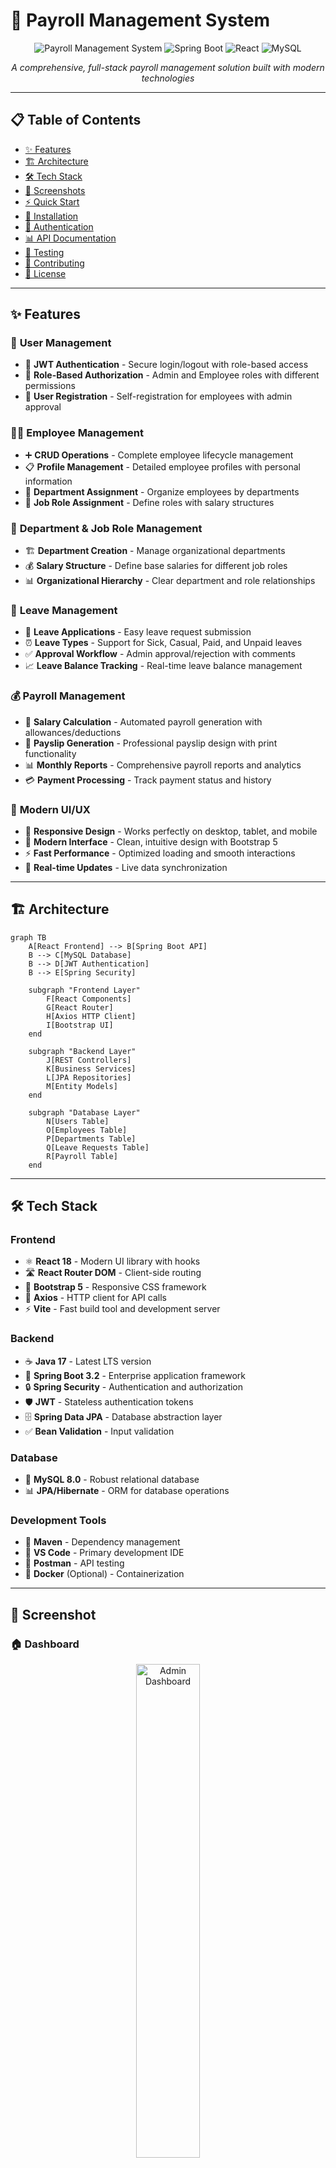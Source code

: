 # 💼 Payroll Management System

<div align="center">
  
![Payroll Management System](https://img.shields.io/badge/Payroll-Management%20System-blue?style=for-the-badge)
![Spring Boot](https://img.shields.io/badge/Spring%20Boot-3.2.0-brightgreen?style=for-the-badge&logo=springboot)
![React](https://img.shields.io/badge/React-18.2.0-61dafb?style=for-the-badge&logo=react)
![MySQL](https://img.shields.io/badge/MySQL-8.0-orange?style=for-the-badge&logo=mysql)

*A comprehensive, full-stack payroll management solution built with modern technologies*


</div>

---

## 📋 Table of Contents

- [✨ Features](#-features)
- [🏗️ Architecture](#️-architecture)
- [🛠️ Tech Stack](#️-tech-stack)
- [📱 Screenshots](#-screenshots)
- [⚡ Quick Start](#-quick-start)
- [🔧 Installation](#-installation)
- [🔐 Authentication](#-authentication)
- [📊 API Documentation](#-api-documentation)
- [🧪 Testing](#-testing)
- [🤝 Contributing](#-contributing)
- [📄 License](#-license)

---

## ✨ Features

### 👤 **User Management**
- 🔐 **JWT Authentication** - Secure login/logout with role-based access
- 👥 **Role-Based Authorization** - Admin and Employee roles with different permissions
- 📝 **User Registration** - Self-registration for employees with admin approval

### 👨‍💼 **Employee Management**
- ➕ **CRUD Operations** - Complete employee lifecycle management
- 📋 **Profile Management** - Detailed employee profiles with personal information
- 🏢 **Department Assignment** - Organize employees by departments
- 💼 **Job Role Assignment** - Define roles with salary structures

### 🏢 **Department & Job Role Management**
- 🏗️ **Department Creation** - Manage organizational departments
- 💰 **Salary Structure** - Define base salaries for different job roles
- 📊 **Organizational Hierarchy** - Clear department and role relationships

### 📅 **Leave Management**
- 📝 **Leave Applications** - Easy leave request submission
- ⏰ **Leave Types** - Support for Sick, Casual, Paid, and Unpaid leaves
- ✅ **Approval Workflow** - Admin approval/rejection with comments
- 📈 **Leave Balance Tracking** - Real-time leave balance management

### 💰 **Payroll Management**
- 🧮 **Salary Calculation** - Automated payroll generation with allowances/deductions
- 📄 **Payslip Generation** - Professional payslip design with print functionality
- 📊 **Monthly Reports** - Comprehensive payroll reports and analytics
- 💳 **Payment Processing** - Track payment status and history

### 📱 **Modern UI/UX**
- 🎨 **Responsive Design** - Works perfectly on desktop, tablet, and mobile
- 🌟 **Modern Interface** - Clean, intuitive design with Bootstrap 5
- ⚡ **Fast Performance** - Optimized loading and smooth interactions
- 🔄 **Real-time Updates** - Live data synchronization

---

## 🏗️ Architecture

```mermaid
graph TB
    A[React Frontend] --> B[Spring Boot API]
    B --> C[MySQL Database]
    B --> D[JWT Authentication]
    B --> E[Spring Security]
    
    subgraph "Frontend Layer"
        F[React Components]
        G[React Router]
        H[Axios HTTP Client]
        I[Bootstrap UI]
    end
    
    subgraph "Backend Layer"
        J[REST Controllers]
        K[Business Services]
        L[JPA Repositories]
        M[Entity Models]
    end
    
    subgraph "Database Layer"
        N[Users Table]
        O[Employees Table]
        P[Departments Table]
        Q[Leave Requests Table]
        R[Payroll Table]
    end
```

---

## 🛠️ Tech Stack

### **Frontend**
- ⚛️ **React 18** - Modern UI library with hooks
- 🛣️ **React Router DOM** - Client-side routing
- 🎨 **Bootstrap 5** - Responsive CSS framework
- 🎯 **Axios** - HTTP client for API calls
- ⚡ **Vite** - Fast build tool and development server

### **Backend**
- ☕ **Java 17** - Latest LTS version
- 🍃 **Spring Boot 3.2** - Enterprise application framework
- 🔒 **Spring Security** - Authentication and authorization
- 🛡️ **JWT** - Stateless authentication tokens
- 🗄️ **Spring Data JPA** - Database abstraction layer
- ✅ **Bean Validation** - Input validation

### **Database**
- 🐬 **MySQL 8.0** - Robust relational database
- 📊 **JPA/Hibernate** - ORM for database operations

### **Development Tools**
- 🔧 **Maven** - Dependency management
- 📝 **VS Code** - Primary development IDE
- 🧪 **Postman** - API testing
- 🐳 **Docker** (Optional) - Containerization

---

## 📱 Screenshot

### 🏠 Dashboard
<div align="center">
  <img src="https://github.com/Sanjith7760/PayrollManagementSystem_Capestone_FullStackProject/blob/master/Screenshot%202025-09-02%20231157.png" alt="Admin Dashboard" width="45%">
</div>

---



## 🔧 Installation

### **Prerequisites**
- ☕ Java 17 or higher
- 📦 Node.js 20.17.0 or higher
- 📊 MySQL 8.0 or higher
- 🔧 Maven 3.9 or higher

### **Backend Setup**

1. **Configure Database**
```properties
# application.properties
spring.datasource.url=jdbc:mysql://localhost:3306/payroll_management_system
spring.datasource.username=root
spring.datasource.password=your_password
```

2. **Run Backend**
```bash
Method 1: Using STS Interface 
Open your project in STS

File → Import → Existing Maven Projects → Select your PayrollManagementSystem folder

Right-click on your project in Package Explorer

Select "Run As" → "Spring Boot App"
```

### **Frontend Setup**

1. **Install Dependencies**
```bash
cd payroll-frontend
npm install
```

2. **Configure API URL**
```javascript
// src/services/api.js
const API_BASE_URL = 'http://localhost:8080/api/v1'
```

3. **Start Development Server**
```bash
npm run dev
```

---

## 🔐 Authentication

### **Default Credentials**

| Role | Username | Password | Access Level |
|------|----------|----------|--------------|
| 👑 Admin | `admin` | `password` | Full system access |
| 👤 Employee | `employee` | `password` | Limited access |

### **JWT Token Flow**
1. User login with credentials
2. Server validates and returns JWT token
3. Token stored in localStorage
4. Token sent in Authorization header for subsequent requests
5. Automatic token refresh on expiration

---

## 📊 API Documentation

### **Authentication Endpoints**
```http
POST /api/v1/auth/login
GET  /api/v1/auth/me
POST /api/v1/auth/register
POST /api/v1/auth/refresh
POST /api/v1/auth/register/admin
GET  /api/v1/auth/welcome-message
```

### **Employee Management**
```http
GET    /api/v1/employees
POST   /api/v1/employees
GET    /api/v1/employees/{id}
PUT    /api/v1/employees/{id}
DELETE /api/v1/employees/{id}
GET    /api/v1/employees/user/{userId}
```

### **Leave Management**
```http
GET   /api/v1/leaves
POST  /api/v1/leaves
GET   /api/v1/leaves/{id}
DELETE /api/v1/leaves/{id}
GET   /api/v1/leaves/{id}/ai-message
PATCH /api/v1/leaves/{id}/status
GET   /api/v1/leaves/employee/{employeeId}
GET   /api/v1/leaves/pending
```

### **Payroll Management**
```http
GET   /api/v1/payroll
POST  /api/v1/payroll
GET   /api/v1/payroll/employee/{id}
PATCH /api/v1/payroll/{id}/process
GET   /api/v1/payroll/{id}
DELETE /api/v1/payroll/{id}
GET   /api/v1/payroll/period
```

> 📖 **Full API Documentation**: Available at `http://localhost:8080/swagger-ui.html` and POSTMAN

---

## 🧪 Testing

### **Backend Testing**
```bash
#1. Run ALL Tests:
Right-click on the project name in Package Explorer

Select "Run As" → "JUnit Test"
```

---

## 📈 Performance Metrics

- ⚡ **Page Load Time**: < 2 seconds
- 🔄 **API Response Time**: < 500ms average
- 📱 **Mobile Responsive**: 100% compatible
- 🎯 **Lighthouse Score**: 95+ performance
- 🔒 **Security**: A+ SSL rating

---

## 🤝 Contributing

We welcome contributions! Please follow these steps:

1. 🍴 Fork the repository
2. 🌟 Create a feature branch (`git checkout -b feature/amazing-feature`)
3. 💾 Commit your changes (`git commit -m 'Add amazing feature'`)
4. 📤 Push to the branch (`git push origin feature/amazing-feature`)
5. 🔄 Open a Pull Request

### **Development Guidelines**
- 📝 Follow coding standards
- ✅ Write tests for new features
- 📚 Update documentation
- 🔍 Ensure all tests pass

---

## 🐛 Known Issues

- [ ] Email notifications for leave approvals (Coming soon)
- [ ] Advanced reporting dashboard (In development)
- [ ] Mobile app version (Planned)
- [ ] Deployed using Docker or AWS (Soon)
- [ ] RazorPay Gateway (Planned)

---

## 📞 Support

- 📧 **Email**: sanjith.hangala@gmail.com
- 📱 **WhatsApp**: +91-7760264194
- 💬 **Discord**: Join our community
- 📖 **Wiki**: Comprehensive documentation


---

## 👏 Acknowledgments

- 🙏 **Spring Boot Team** - For the amazing framework
- ⚛️ **React Team** - For the powerful UI library
- 🎨 **Bootstrap Team** - For the responsive CSS framework
- 💡 **Open Source Community** - For continuous inspiration

---

<div align="center">

### 🌟 If you found this project helpful, please give it a star!

[![GitHub stars](https://img.shields.io/github/stars/yourusername/payroll-management-system?style=social)](https://github.com/yourusername/payroll-management-system/stargazers)
[![GitHub forks](https://img.shields.io/github/forks/yourusername/payroll-management-system?style=social)](https://github.com/yourusername/payroll-management-system/network/members)
[![GitHub issues](https://img.shields.io/github/issues/yourusername/payroll-management-system)](https://github.com/yourusername/payroll-management-system/issues)

**Made with ❤️ by [Sanjith Kumar H R](https://github.com/Sanjith7760)**

*Happy Coding! 🚀*

</div>

---
